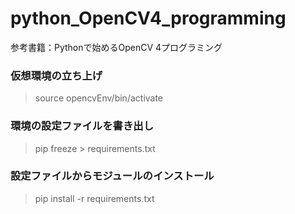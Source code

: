 # python_OpenCV4_programming
参考書籍：Pythonで始めるOpenCV 4プログラミング

### 仮想環境の立ち上げ
> source opencvEnv/bin/activate

### 環境の設定ファイルを書き出し
> pip freeze > requirements.txt

### 設定ファイルからモジュールのインストール
> pip install -r requirements.txt